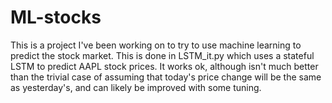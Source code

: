 # ML-stocks

This is a project I've been working on to try to use machine learning to predict the stock market. This is done in LSTM_it.py which uses a stateful LSTM to predict AAPL stock prices. It works ok, although isn't much better than the trivial case of assuming that today's price change will be the same as yesterday's, and can likely be improved with some tuning.

